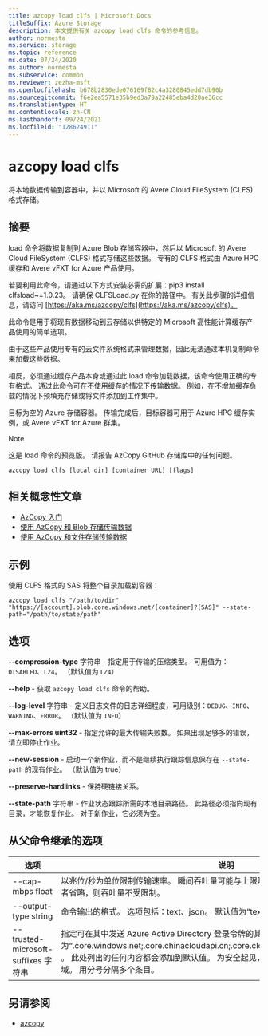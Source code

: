 ```yaml
---
title: azcopy load clfs | Microsoft Docs
titleSuffix: Azure Storage
description: 本文提供有关 azcopy load clfs 命令的参考信息。
author: normesta
ms.service: storage
ms.topic: reference
ms.date: 07/24/2020
ms.author: normesta
ms.subservice: common
ms.reviewer: zezha-msft
ms.openlocfilehash: b678b2830ede076169f82c4a3280845edd7db90b
ms.sourcegitcommit: f6e2ea5571e35b9ed3a79a22485eba4d20ae36cc
ms.translationtype: HT
ms.contentlocale: zh-CN
ms.lasthandoff: 09/24/2021
ms.locfileid: "128624911"
---
```

# <a name="azcopy-load-clfs"></a>azcopy load clfs

将本地数据传输到容器中，并以 Microsoft 的 Avere Cloud FileSystem (CLFS) 格式存储。

## <a name="synopsis"></a>摘要

load 命令将数据复制到 Azure Blob 存储容器中，然后以 Microsoft 的 Avere Cloud FileSystem (CLFS) 格式存储这些数据。 专有的 CLFS 格式由 Azure HPC 缓存和 Avere vFXT for Azure 产品使用。

若要利用此命令，请通过以下方式安装必需的扩展：pip3 install clfsload~=1.0.23。 请确保 CLFSLoad.py 在你的路径中。 有关此步骤的详细信息，请访问 [https://aka.ms/azcopy/clfs](https://aka.ms/azcopy/clfs)。

此命令是用于将现有数据移动到云存储以供特定的 Microsoft 高性能计算缓存产品使用的简单选项。

由于这些产品使用专有的云文件系统格式来管理数据，因此无法通过本机复制命令来加载这些数据。

相反，必须通过缓存产品本身或通过此 load 命令加载数据，该命令使用正确的专有格式。
通过此命令可在不使用缓存的情况下传输数据。 例如，在不增加缓存负载的情况下预填充存储或将文件添加到工作集中。

目标为空的 Azure 存储容器。 传输完成后，目标容器可用于 Azure HPC 缓存实例，或 Avere vFXT for Azure 群集。

> [!NOTE]
> 这是 load 命令的预览版。 请报告 AzCopy GitHub 存储库中的任何问题。

```
azcopy load clfs [local dir] [container URL] [flags]
```

## <a name="related-conceptual-articles"></a>相关概念性文章

- [AzCopy 入门](storage-use-azcopy-v10.md)
- [使用 AzCopy 和 Blob 存储传输数据](./storage-use-azcopy-v10.md#transfer-data)
- [使用 AzCopy 和文件存储传输数据](storage-use-azcopy-files.md)

## <a name="examples"></a>示例

使用 CLFS 格式的 SAS 将整个目录加载到容器：

```azcopy
azcopy load clfs "/path/to/dir" "https://[account].blob.core.windows.net/[container]?[SAS]" --state-path="/path/to/state/path"
```

## <a name="options"></a>选项

**--compression-type** 字符串 - 指定用于传输的压缩类型。 可用值为：`DISABLED`、`LZ4`。 （默认值为 `LZ4`）

**--help** - 获取 `azcopy load clfs` 命令的帮助。

**--log-level** 字符串 - 定义日志文件的日志详细程度，可用级别：`DEBUG`、`INFO`、`WARNING`、`ERROR`。 （默认值为 `INFO`）

**--max-errors uint32** - 指定允许的最大传输失败数。 如果出现足够多的错误，请立即停止作业。

**--new-session** - 启动一个新作业，而不是继续执行跟踪信息保存在 `--state-path` 的现有作业。 （默认值为 true）

**--preserve-hardlinks** - 保持硬链接关系。

**--state-path** 字符串 - 作业状态跟踪所需的本地目录路径。 此路径必须指向现有目录，才能恢复作业。 对于新作业，它必须为空。

## <a name="options-inherited-from-parent-commands"></a>从父命令继承的选项

|选项|说明|
|---|---|
|--cap-mbps float|以兆位/秒为单位限制传输速率。 瞬间吞吐量可能与上限略有不同。 如果此选项设置为零，或者省略，则吞吐量不受限制。|
|--output-type string|命令输出的格式。 选项包括：text、json。 默认值为“text”。|
|--trusted-microsoft-suffixes 字符串   | 指定可在其中发送 Azure Active Directory 登录令牌的其他域后缀。  默认值为“.core.windows.net;.core.chinacloudapi.cn;.core.cloudapi.de;.core.usgovcloudapi.net” 。 此处列出的任何内容都会添加到默认值。 为安全起见，应只在此处放置 Microsoft Azure 域。 用分号分隔多个条目。|

## <a name="see-also"></a>另请参阅

- [azcopy](storage-ref-azcopy.md)

